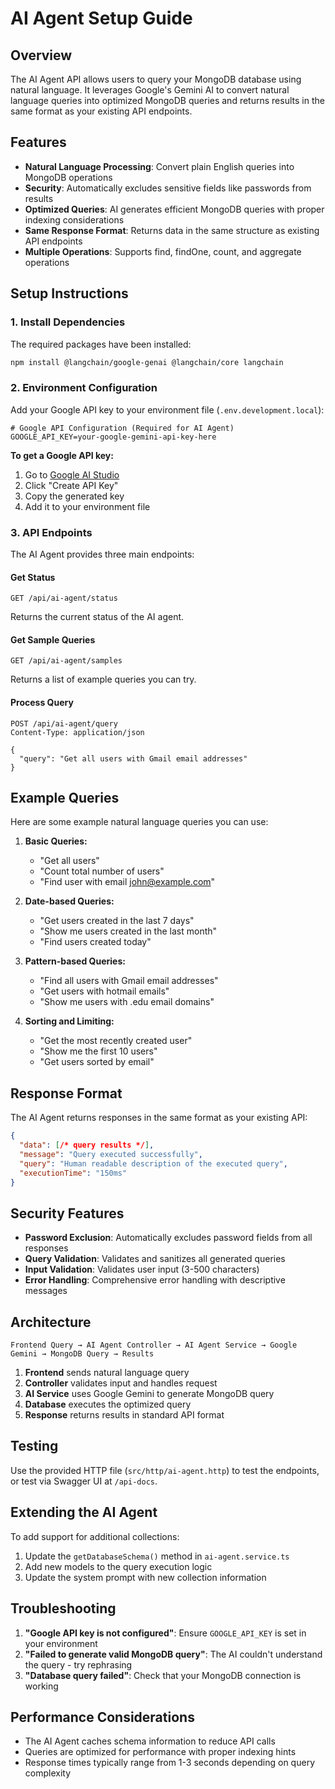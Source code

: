 # AI Agent Setup Guide

## Overview

The AI Agent API allows users to query your MongoDB database using natural language. It leverages Google's Gemini AI to convert natural language queries into optimized MongoDB queries and returns results in the same format as your existing API endpoints.

## Features

- **Natural Language Processing**: Convert plain English queries into MongoDB operations
- **Security**: Automatically excludes sensitive fields like passwords from results
- **Optimized Queries**: AI generates efficient MongoDB queries with proper indexing considerations
- **Same Response Format**: Returns data in the same structure as existing API endpoints
- **Multiple Operations**: Supports find, findOne, count, and aggregate operations

## Setup Instructions

### 1. Install Dependencies

The required packages have been installed:
```bash
npm install @langchain/google-genai @langchain/core langchain
```

### 2. Environment Configuration

Add your Google API key to your environment file (`.env.development.local`):

```env
# Google API Configuration (Required for AI Agent)
GOOGLE_API_KEY=your-google-gemini-api-key-here
```

**To get a Google API key:**
1. Go to [Google AI Studio](https://makersuite.google.com/app/apikey)
2. Click "Create API Key"
3. Copy the generated key
4. Add it to your environment file

### 3. API Endpoints

The AI Agent provides three main endpoints:

#### Get Status
```http
GET /api/ai-agent/status
```
Returns the current status of the AI agent.

#### Get Sample Queries
```http
GET /api/ai-agent/samples
```
Returns a list of example queries you can try.

#### Process Query
```http
POST /api/ai-agent/query
Content-Type: application/json

{
  "query": "Get all users with Gmail email addresses"
}
```

## Example Queries

Here are some example natural language queries you can use:

1. **Basic Queries:**
   - "Get all users"
   - "Count total number of users"
   - "Find user with email john@example.com"

2. **Date-based Queries:**
   - "Get users created in the last 7 days"
   - "Show me users created in the last month"
   - "Find users created today"

3. **Pattern-based Queries:**
   - "Find all users with Gmail email addresses"
   - "Get users with hotmail emails"
   - "Show me users with .edu email domains"

4. **Sorting and Limiting:**
   - "Get the most recently created user"
   - "Show me the first 10 users"
   - "Get users sorted by email"

## Response Format

The AI Agent returns responses in the same format as your existing API:

```json
{
  "data": [/* query results */],
  "message": "Query executed successfully",
  "query": "Human readable description of the executed query",
  "executionTime": "150ms"
}
```

## Security Features

- **Password Exclusion**: Automatically excludes password fields from all responses
- **Query Validation**: Validates and sanitizes all generated queries
- **Input Validation**: Validates user input (3-500 characters)
- **Error Handling**: Comprehensive error handling with descriptive messages

## Architecture

```
Frontend Query → AI Agent Controller → AI Agent Service → Google Gemini → MongoDB Query → Results
```

1. **Frontend** sends natural language query
2. **Controller** validates input and handles request
3. **AI Service** uses Google Gemini to generate MongoDB query
4. **Database** executes the optimized query
5. **Response** returns results in standard API format

## Testing

Use the provided HTTP file (`src/http/ai-agent.http`) to test the endpoints, or test via Swagger UI at `/api-docs`.

## Extending the AI Agent

To add support for additional collections:

1. Update the `getDatabaseSchema()` method in `ai-agent.service.ts`
2. Add new models to the query execution logic
3. Update the system prompt with new collection information

## Troubleshooting

1. **"Google API key is not configured"**: Ensure `GOOGLE_API_KEY` is set in your environment
2. **"Failed to generate valid MongoDB query"**: The AI couldn't understand the query - try rephrasing
3. **"Database query failed"**: Check that your MongoDB connection is working

## Performance Considerations

- The AI Agent caches schema information to reduce API calls
- Queries are optimized for performance with proper indexing hints
- Response times typically range from 1-3 seconds depending on query complexity
